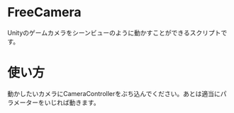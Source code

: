 # FreeCamera
Unityのゲームカメラをシーンビューのように動かすことができるスクリプトです。
# 使い方
動かしたいカメラにCameraControllerをぶち込んでください。あとは適当にパラメーターをいじれば動きます。
